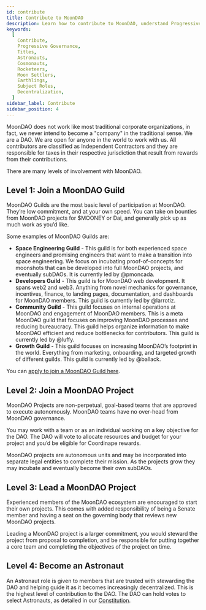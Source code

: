 ```yaml
---
id: contribute
title: Contribute to MoonDAO
description: Learn how to contribute to MoonDAO, understand Progressive Governance, and Titles and their Subject Roles.
keywords:
  [
    Contribute,
    Progressive Governance,
    Titles,
    Astronauts,
    Cosmonauts,
    Rocketeers,
    Moon Settlers,
    Earthlings,
    Subject Roles,
    Decentralization,
  ]
sidebar_label: Contribute
sidebar_position: 4
---
```


MoonDAO does not work like most traditional corporate organizations, in fact, we never intend to become a "company" in the traditional sense. We are a DAO. We are open for anyone in the world to work with us. All contributors are classified as Independent Contractors and they are responsible for taxes in their respective jurisdiction that result from rewards from their contributions.

There are many levels of involvement with MoonDAO.

## Level 1: Join a MoonDAO Guild

MoonDAO Guilds are the most basic level of participation at MoonDAO. They’re low commitment, and at your own speed. You can take on bounties from MoonDAO projects for $MOONEY or Dai, and generally pick up as much work as you’d like.

Some examples of MoonDAO Guilds are:
- **Space Engineering Guild** - This guild is for both experienced space engineers and promising engineers that want to make a transition into space engineering. We focus on incubating proof-of-concepts for moonshots that can be developed into full MoonDAO projects, and eventually subDAOs. It is currently led by @pmoncada.
- **Developers Guild** - This guild is for MoonDAO web development. It spans web2 and web3. Anything from novel mechanics for governance, incentives, finance, to landing pages, documentation, and dashboards for MoonDAO members. This guild is currently led by @larrotiz.
- **Community Guild** - This guild focuses on internal operations at MoonDAO and engagement of MoonDAO members. This is a meta MoonDAO guild that focuses on improving MoonDAO processes and reducing bureaucracy. This guild helps organize information to make MoonDAO efficient and reduce bottlenecks for contributors. This guild is currently led by @luffy. 
- **Growth Guild** - This guild focuses on increasing MoonDAO’s footprint in the world. Everything from marketing, onboarding, and targeted growth of different guilds. This guild is currently led by @ballack.

You can [apply to join a MoonDAO Guild here](https://moondao.com/contribute).

## Level 2: Join a MoonDAO Project

MoonDAO Projects are non-perpetual, goal-based teams that are approved to execute autonomously. MoonDAO teams have no over-head from MoonDAO governance. 

You may work with a team or as an individual working on a key objective for the DAO. The DAO will vote to allocate resources and budget for your project and you’d be eligible for Coordinape rewards.

MoonDAO projects are autonomous units and may be incorporated into separate legal entities to complete their mission. As the projects grow they may incubate and eventually become their own subDAOs.

## Level 3: Lead a MoonDAO Project

Experienced members of the MoonDAO ecosystem are encouraged to start their own projects. This comes with added responsibility of being a Senate member and having a seat on the governing body that reviews new MoonDAO projects.

Leading a MoonDAO project is a larger commitment, you would steward the project from proposal to completion, and be responsible for putting together a core team and completing the objectives of the project on time.

## Level 4: Become an Astronaut

An Astronaut role is given to members that are trusted with stewarding the DAO and helping guide it as it becomes increasingly decentralized. This is the highest level of contribution to the DAO. The DAO can hold votes to select Astronauts, as detailed in our [Constitution](https://docs.moondao.com/constitution).

